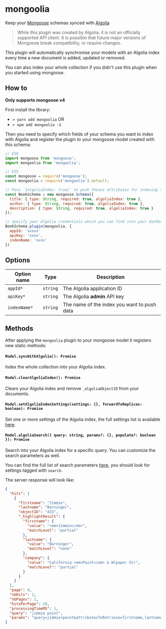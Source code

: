 # mongoolia

Keep your [Mongoose](http://mongoosejs.com/) schemas synced with [Algolia](http://www.algolia.com)

> While this plugin was created by Algolia, it is not an officially supported API client. It is possible that future major versions of Mongoose break compatibility, or require changes.

This plugin will automatically synchronise your models with an Algolia index every time a new document is added, updated or removed.

You can also index your whole collection if you didn't use this plugin when you started using mongoose.

## How to

**Only supports mongoose v4**

First install the library:

* `> yarn add mongoolia` OR
* `> npm add mongoolia -S`

Then you need to specify which fields of your schema you want to index with Algolia and register the plugin to your mongoose model created with this schema:

```js
// ES6
import mongoose from 'mongoose';
import mongoolia from 'mongoolia';

// ES5
const mongoose = require('mongoose');
const mongoolia = require('mongoolia').default;

// Pass `{algoliaIndex: true}` to push theses attributes for indexing to Algolia
const BookSchema = new mongoose.Schema({
  title: { type: String, required: true, algoliaIndex: true },
  author: { type: String, required: true, algoliaIndex: true },
  description: { type: String, required: true, algoliaIndex: true }
});

// Specify your Algolia credentials which you can find into your dashboard
BookSchema.plugin(mongoolia, {
  appId: 'xxxxx'
  apiKey: 'xxxx',
  indexName: 'xxxx'
})
```

## Options

| Option name  | Type     | Description
| -            | -        | -
| `appId*`     | `string` | The Algolia application ID
| `apiKey*`    | `string` | The Algolia **admin** API key
| `indexName*` | `string` | The name of the index you want to push data

## Methods

After applying the `mongoolia` plugin to your mongoose model it registers new static methods:

#### `Model.syncWithAlgolia(): Promise`
Index the whole collection into your Algolia index.

#### `Model.clearAlgoliaIndex(): Promise`
Clears your Algolia index and remove `_algoliaObjectID` from your documents.

#### `Model.setAlgoliaIndexSettings(settings: {}, forwardToReplicas: boolean): Promise`
Set one or more settings of the Algolia index, the full settings list is available [here](https://www.algolia.com/doc/api-reference/settings-api-parameters/).

#### `Model.algoliaSearch({ query: string, params?: {}, populate?: boolean }): Promise`
Search into your Algolia index for a specific query. You can customize the search parameters as well.

You can find the full list of search parameters [here](https://www.algolia.com/doc/api-reference/api-parameters/), you should look for settings tagged with `search`.

The server response will look like:

```json
{
  "hits": [
    {
      "firstname": "Jimmie",
      "lastname": "Barninger",
      "objectID": "433",
      "_highlightResult": {
        "firstname": {
          "value": "<em>Jimmie</em>",
          "matchLevel": "partial"
        },
        "lastname": {
          "value": "Barninger",
          "matchLevel": "none"
        },
        "company": {
          "value": "California <em>Paint</em> & Wlpaper Str",
          "matchLevel": "partial"
        }
      }
    }
  ],
  "page": 0,
  "nbHits": 1,
  "nbPages": 1,
  "hitsPerPage": 20,
  "processingTimeMS": 1,
  "query": "jimmie paint",
  "params": "query=jimmie+paint&attributesToRetrieve=firstname,lastname&hitsPerPage=50"
}
```
